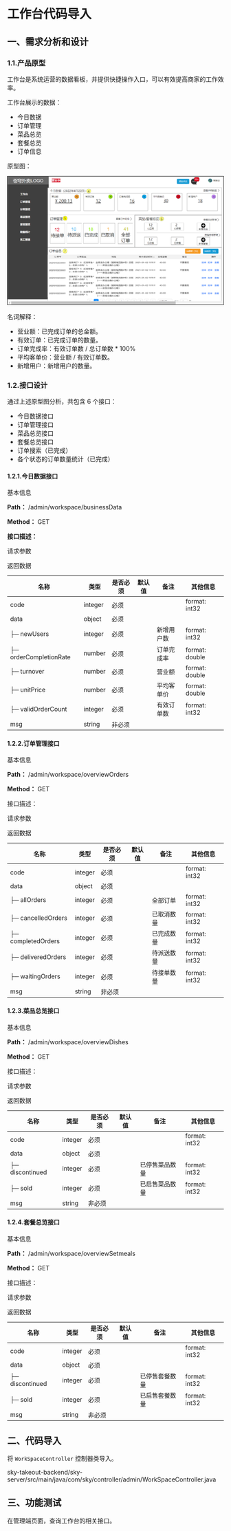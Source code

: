# 工作台代码导入

## 一、需求分析和设计

### 1.1.产品原型

工作台是系统运营的数据看板，并提供快捷操作入口，可以有效提高商家的工作效率。

工作台展示的数据：

- 今日数据
- 订单管理
- 菜品总览
- 套餐总览
- 订单信息

原型图：

![工作台原型图](../NodeAssets/工作台原型图.png)

名词解释：

- 营业额：已完成订单的总金额。
- 有效订单：已完成订单的数量。
- 订单完成率：有效订单数 / 总订单数 * 100%
- 平均客单价：营业额 / 有效订单数。
- 新增用户：新增用户的数量。

### 1.2.接口设计

通过上述原型图分析，共包含 6 个接口：

- 今日数据接口
- 订单管理接口
- 菜品总览接口
- 套餐总览接口
- 订单搜索（已完成）
- 各个状态的订单数量统计（已完成）

#### 1.2.1.今日数据接口

基本信息

**Path：** /admin/workspace/businessData

**Method：** GET

**接口描述：**

请求参数

返回数据

| 名称                   | 类型    | 是否必须 | 默认值 | 备注       | 其他信息       |
| ---------------------- | ------- | -------- | ------ | ---------- | -------------- |
| code                   | integer | 必须     |        |            | format: int32  |
| data                   | object  | 必须     |        |            |                |
| ├─ newUsers            | integer | 必须     |        | 新增用户数 | format: int32  |
| ├─ orderCompletionRate | number  | 必须     |        | 订单完成率 | format: double |
| ├─ turnover            | number  | 必须     |        | 营业额     | format: double |
| ├─ unitPrice           | number  | 必须     |        | 平均客单价 | format: double |
| ├─ validOrderCount     | integer | 必须     |        | 有效订单数 | format: int32  |
| msg                    | string  | 非必须   |        |            |                |

#### 1.2.2.订单管理接口

基本信息

**Path：** /admin/workspace/overviewOrders

**Method：** GET

接口描述：

请求参数

返回数据

| 名称               | 类型    | 是否必须 | 默认值 | 备注       | 其他信息      |
| ------------------ | ------- | -------- | ------ | ---------- | ------------- |
| code               | integer | 必须     |        |            | format: int32 |
| data               | object  | 必须     |        |            |               |
| ├─ allOrders       | integer | 必须     |        | 全部订单   | format: int32 |
| ├─ cancelledOrders | integer | 必须     |        | 已取消数量 | format: int32 |
| ├─ completedOrders | integer | 必须     |        | 已完成数量 | format: int32 |
| ├─ deliveredOrders | integer | 必须     |        | 待派送数量 | format: int32 |
| ├─ waitingOrders   | integer | 必须     |        | 待接单数量 | format: int32 |
| msg                | string  | 非必须   |        |            |               |

#### 1.2.3.菜品总览接口

基本信息

**Path：** /admin/workspace/overviewDishes

**Method：** GET

接口描述：

请求参数

返回数据

| 名称            | 类型    | 是否必须 | 默认值 | 备注           | 其他信息      |
| --------------- | ------- | -------- | ------ | -------------- | ------------- |
| code            | integer | 必须     |        |                | format: int32 |
| data            | object  | 必须     |        |                |               |
| ├─ discontinued | integer | 必须     |        | 已停售菜品数量 | format: int32 |
| ├─ sold         | integer | 必须     |        | 已启售菜品数量 | format: int32 |
| msg             | string  | 非必须   |        |                |               |

#### 1.2.4.套餐总览接口

基本信息

**Path：** /admin/workspace/overviewSetmeals

**Method：** GET

接口描述：

请求参数

返回数据

| 名称            | 类型    | 是否必须 | 默认值 | 备注           | 其他信息      |
| --------------- | ------- | -------- | ------ | -------------- | ------------- |
| code            | integer | 必须     |        |                | format: int32 |
| data            | object  | 必须     |        |                |               |
| ├─ discontinued | integer | 必须     |        | 已停售套餐数量 | format: int32 |
| ├─ sold         | integer | 必须     |        | 已启售套餐数量 | format: int32 |
| msg             | string  | 非必须   |        |                |               |

## 二、代码导入

将 `WorkSpaceController` 控制器类导入。

sky-takeout-backend/sky-server/src/main/java/com/sky/controller/admin/WorkSpaceController.java

## 三、功能测试

在管理端页面，查询工作台的相关接口。
